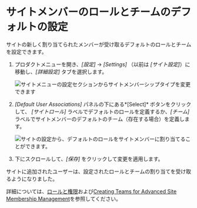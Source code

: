 # サイトメンバーのロールとチームのデフォルトの設定

サイトの新しく割り当てられたメンバーが受け取るデフォルトのロールとチームを設定できます。

1.  プロダクトメニューを開き、*[設定]* → *[Settings]* （以前は *[サイト設定]*）に移動し、*[詳細設定]* タブを選択します。

    ![サイトメニューの設定セクションからサイトメンバーシップタイプを変更できます](./configuring-role-and-team-defaults-for-site-members/images/01.png)

2.  *[Default User Associations]* パネルの下にある*[Select]* ボタンをクリックして、 *[サイトロール]* ラベルでデフォルトのロールを定義するか、*[チーム]* ラベルでサイトメンバーのデフォルトのチーム（存在する場合）を定義します。

    ![サイトの設定から、デフォルトのロールをサイトメンバーに割り当てることができます。](./configuring-role-and-team-defaults-for-site-members/images/02.png)

3.  下にスクロールして、*[保存]* をクリックして変更を適用します。

<!-- Does this change apply retroactively to users who are already members of a site? -->

サイトに追加されたユーザーは、設定されたロールとチームの割り当てを受け取るようになりました。

詳細については、[ロールと権限](../../../users-and-permissions/roles-and-permissions/understanding-roles-and-permissions.md)および[Creating Teams for Advanced Site Membership Management](../../building-sites/site-membership/creating-teams-for-sites.md)を参照してください。
